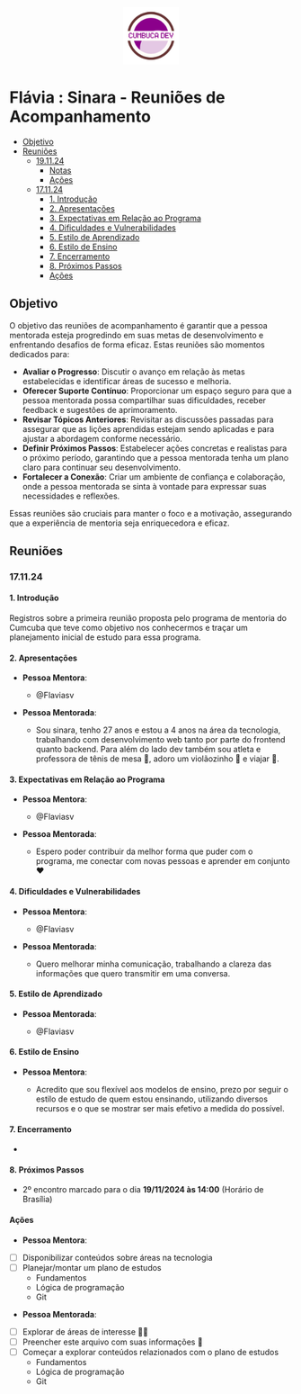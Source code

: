 <!-- markdownlint-disable MD024 -->

<div align="center">
  <picture>
    <source
      media="(prefers-color-scheme: dark)"
      srcset="https://github.com/cumbucadev/design/raw/main/images/logo-dark-transparent.png"
    >
    <img
      alt="Logo do Cumbuca Dev"
      src="https://github.com/cumbucadev/design/raw/main/images/logo-light-transparent.png"
      width="20%"
    >
  </picture>
</div>

# Flávia : Sinara - Reuniões de Acompanhamento

- [Objetivo](#objetivo)
- [Reuniões](#reuniões)
  - [19.11.24](#)
    - [Notas](#notas)
    - [Ações](#ações)
  - [17.11.24](#-1)
    - [1. Introdução](#1-introdução)
    - [2. Apresentações](#2-apresentações)
    - [3. Expectativas em Relação ao Programa](#3-expectativas-em-relação-ao-programa)
    - [4. Dificuldades e Vulnerabilidades](#4-dificuldades-e-vulnerabilidades)
    - [5. Estilo de Aprendizado](#5-estilo-de-aprendizado)
    - [6. Estilo de Ensino](#6-estilo-de-ensino)
    - [7. Encerramento](#7-encerramento)
    - [8. Próximos Passos](#8-próximos-passos)
    - [Ações](#ações-1)

## Objetivo

O objetivo das reuniões de acompanhamento é garantir que a pessoa mentorada esteja progredindo em
suas metas de desenvolvimento e enfrentando desafios de forma eficaz. Estas reuniões são momentos
dedicados para:

- **Avaliar o Progresso**: Discutir o avanço em relação às metas estabelecidas e identificar áreas
  de sucesso e melhoria.
- **Oferecer Suporte Contínuo**: Proporcionar um espaço seguro para que a pessoa mentorada possa
  compartilhar suas dificuldades, receber feedback e sugestões de aprimoramento.
- **Revisar Tópicos Anteriores**: Revisitar as discussões passadas para assegurar que as lições
  aprendidas estejam sendo aplicadas e para ajustar a abordagem conforme necessário.
- **Definir Próximos Passos**: Estabelecer ações concretas e realistas para o próximo período,
  garantindo que a pessoa mentorada tenha um plano claro para continuar seu desenvolvimento.
- **Fortalecer a Conexão**: Criar um ambiente de confiança e colaboração, onde a pessoa mentorada se
  sinta à vontade para expressar suas necessidades e reflexões.

Essas reuniões são cruciais para manter o foco e a motivação, assegurando que a experiência de
mentoria seja enriquecedora e eficaz.

## Reuniões

### 17.11.24

#### 1. Introdução
Registros sobre a primeira reunião proposta pelo programa de mentoria do Cumcuba que teve como objetivo nos conhecermos e traçar um planejamento inicial de estudo para essa programa.

#### 2. Apresentações

<!-- Insira informações relevantes sobre cada participante -->

- **Pessoa Mentora**:

  - @Flaviasv

- **Pessoa Mentorada**:

  - Sou sinara, tenho 27 anos e estou a 4 anos na área da tecnologia, trabalhando com desenvolvimento web tanto por parte do frontend quanto backend. Para além do lado dev também sou atleta e professora de tênis de mesa 🏓, adoro um violãozinho 🎸 e viajar 🛫. 

#### 3. Expectativas em Relação ao Programa

<!-- Registre as expectativas de ambas as partes em relação ao programa de mentoria. -->

- **Pessoa Mentora**:

  - @Flaviasv

- **Pessoa Mentorada**:

  - Espero poder contribuir da melhor forma que puder com o programa, me conectar com novas pessoas e aprender em conjunto ❤️

#### 4. Dificuldades e Vulnerabilidades

<!-- Anote as dificuldades e vulnerabilidades identificadas por ambas as partes.  -->

- **Pessoa Mentora**:

  - @Flaviasv

- **Pessoa Mentorada**:

  - Quero melhorar minha comunicação, trabalhando a clareza das informações que quero transmitir em uma conversa.

#### 5. Estilo de Aprendizado

<!-- Anote as preferências de aprendizado descritas pela pessoa mentorada  -->

- **Pessoa Mentorada**:

  - @Flaviasv

#### 6. Estilo de Ensino

- **Pessoa Mentora**:

  - Acredito que sou flexível aos modelos de ensino, prezo por seguir o estilo de estudo de quem estou ensinando, utilizando diversos recursos e o que se mostrar ser mais efetivo a medida do possível.

#### 7. Encerramento

<!-- Notas sobre feedback, dúvidas e reflexões -->

-

#### 8. Próximos Passos

- 2º encontro marcado para o dia **19/11/2024 às 14:00** (Horário de Brasília)

#### Ações

- **Pessoa Mentora**:

- [ ] Disponibilizar conteúdos sobre áreas na tecnologia
- [ ] Planejar/montar um plano de estudos
  - Fundamentos
  - Lógica de programação
  - Git

- **Pessoa Mentorada**:

- [ ] Explorar de áreas de interesse 🕵🏻
- [ ] Preencher este arquivo com suas informações 🙋
- [ ] Começar a explorar conteúdos relazionados com o plano de estudos
  - Fundamentos
  - Lógica de programação
  - Git